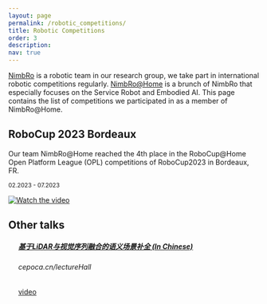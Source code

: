 ```yaml
---
layout: page
permalink: /robotic_competitions/
title: Robotic Competitions
order: 3
description: 
nav: true
---
```


[NimbRo](https://www.ais.uni-bonn.de/nimbro/) is a robotic team in our research group, we take part in international robotic competitions regularly. [NimbRo@Home](https://www.ais.uni-bonn.de/nimbro/@Home/) is a brunch of NimbRo that especially focuses on the Service Robot and Embodied AI. This page contains the list of competitions we participated in as a member of NimbRo@Home.

## RoboCup 2023 Bordeaux

Our team NimbRo@Home reached the 4th place in the RoboCup@Home Open Platform League (OPL) competitions of RoboCup2023 in Bordeaux, FR.

<small>02.2023 - 07.2023</small>

[![Watch the video](https://img.youtube.com/vi/fMhtsJv4SAE/hqdefault.jpg)](https://www.youtube.com/watch?v=fMhtsJv4SAE)



## Other talks

<div class="card mt-3">
    <div class="p-3" style="padding-left: 20px;">
        <div class="row">
            <div class="col-sm-12">
                <h5 class="card-title"><a href="https://course.zhidx.com/c/ZmExY2QyZjIyOWJlZTU1YTkxZTM=" target="_blank" rel="noopener noreferrer">基于LiDAR与视觉序列融合的语义场景补全 (In Chinese)</a></h5>
            </div>
        </div>
        <div class="row">
            <div class="col-sm-9">
                <h6 class="card-title font-italic">cepoca.cn/lectureHall</h6>
            </div>
            <div class="col-sm-3">
                <a href="https://cepoca.cn/lectureHall/lectureRoomDetail?liveUid=ff8e2eafbc2a03a39232caac2c44316c" target="_blank" rel="noopener noreferrer">video</a>
            </div>
        </div>
    </div>
</div>